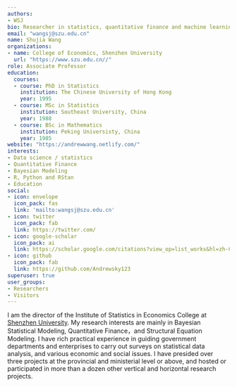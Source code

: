 ```yaml
---
authors:
- WSJ
bio: Researcher in statistics, quantitative finance and machine learning.
email: "wangsj@szu.edu.cn"
name: Shujia Wang
organizations:
- name: College of Economics, Shenzhen University
  url: "https://www.szu.edu.cn//"
role: Associate Professor
education:
  courses:
  - course: PhD in Statistics
    institution: The Chinese University of Hong Kong
    year: 1995
  - course: MSc in Statistics
    institution: Southeast University, China
    year: 1988
  - course: BSc in Mathematics
    institution: Peking Universisty, China
    year: 1985
website: "https://andrewwang.netlify.com/"
interests:
- Data science / statistics
- Quantitative Finance
- Bayesian Modeling
- R, Python and RStan
- Education
social:
- icon: envelope
  icon_pack: fas
  link: 'mailto:wangsj@szu.edu.cn'
- icon: twitter
  icon_pack: fab
  link: https://twitter.com/
- icon: google-scholar
  icon_pack: ai
  link: https://scholar.google.com/citations?view_op=list_works&hl=zh-CN&user=aINZKwkAAAAJ&gmla=AJsN-F47peVHaUgfqz3No5ZuARXXazEmLzx5CiLMp_7RFb5V03L7QVXUdsPG4SIEkRrS9lyqEu3iVeM8bASBqMT0AUwWDrgF0G1egQUu750K26X4jNKMrF4
- icon: github
  icon_pack: fab
  link: https://github.com/Andrewsky123
superuser: true
user_groups:
- Researchers
- Visitors
---
```


I am the director of the Institute of Statistics in Economics College at [Shenzhen University](https://www.szu.edu.cn/). My research interests are mainly in Bayesian Statistical Modeling, Quantitative Finance，and Structural Equation Modeling. I have rich practical experience in guiding government departments and enterprises to carry out surveys on statistical data analysis, and various economic and social issues. I have presided over three projects at the provincial and ministerial level or above, and hosted or participated in more than a dozen other vertical and horizontal research projects.
